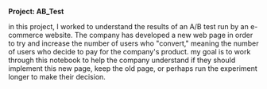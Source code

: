 **Project: AB_Test**

in this project, I worked to understand the results of an A/B test run by an e-commerce website. 
The company has developed a new web page in order to try and increase the number of users who "convert,"
meaning the number of users who decide to pay for the company's product. 
my goal is to work through this notebook to help the company understand if they should implement this new page, keep the old page, 
or perhaps run the experiment longer to make their decision.
